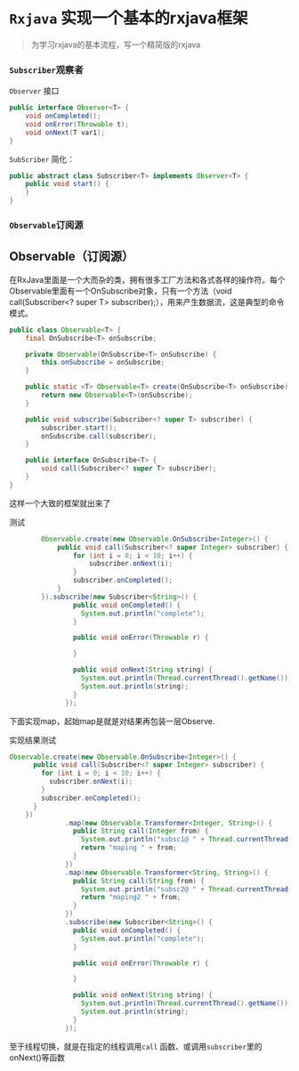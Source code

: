 # `Rxjava` 实现一个基本的rxjava框架

> 为学习rxjava的基本流程，写一个精简版的rxjava



### `Subscriber`观察者



`Observer` 接口

```java
public interface Observer<T> {
    void onCompleted();
    void onError(Throwable t);
    void onNext(T var1);
}
```

`SubScriber` 简化：

```java
public abstract class Subscriber<T> implements Observer<T> {
    public void start() {
    }
}
```



### `Observable`订阅源



Observable（订阅源）
--------------------- 



在RxJava里面是一个大而杂的类，拥有很多工厂方法和各式各样的操作符。每个Observable里面有一个OnSubscribe对象，只有一个方法（void call(Subscriber<? super T> subscriber);），用来产生数据流，这是典型的命令模式。



```java
public class Observable<T> {
    final OnSubscribe<T> onSubscribe;

    private Observable(OnSubscribe<T> onSubscribe) {
        this.onSubscribe = onSubscribe;
    }

    public static <T> Observable<T> create(OnSubscribe<T> onSubscribe) {
        return new Observable<T>(onSubscribe);
    }

    public void subscribe(Subscriber<? super T> subscriber) {
        subscriber.start();
        onSubscribe.call(subscriber);
    }

    public interface OnSubscribe<T> {
        void call(Subscriber<? super T> subscriber);
    }
}
```



这样一个大致的框架就出来了

测试

```java
        Observable.create(new Observable.OnSubscribe<Integer>() {
            public void call(Subscriber<? super Integer> subscriber) {
                for (int i = 0; i < 10; i++) {
                    subscriber.onNext(i);
                }
                subscriber.onCompleted();
            }
        }).subscribe(new Subscriber<String>() {
                public void onCompleted() {
                  System.out.println("complete");
                }

                public void onError(Throwable r) {

                }

                public void onNext(String string) {
                  System.out.println(Thread.currentThread().getName());
                  System.out.println(string);
                }
              });
```



下面实现map，起始map是就是对结果再包装一层Observe.



实现结果测试



```java
Observable.create(new Observable.OnSubscribe<Integer>() {
      public void call(Subscriber<? super Integer> subscriber) {
        for (int i = 0; i < 10; i++) {
          subscriber.onNext(i);
        }
        subscriber.onCompleted();
      }
    })
              .map(new Observable.Transformer<Integer, String>() {
                public String call(Integer from) {
                  System.out.println("subsc1@ " + Thread.currentThread().getName());
                  return "maping " + from;
                }
              })
              .map(new Observable.Transformer<String, String>() {
                public String call(String from) {
                  System.out.println("subsc2@ " + Thread.currentThread().getName());
                  return "maping2 " + from;
                }
              })
              .subscribe(new Subscriber<String>() {
                public void onCompleted() {
                  System.out.println("complete");
                }

                public void onError(Throwable r) {

                }

                public void onNext(String string) {
                  System.out.println(Thread.currentThread().getName());
                  System.out.println(string);
                }
              });
```



至于线程切换，就是在指定的线程调用`call` 函数、或调用`subscriber`里的onNext()等函数